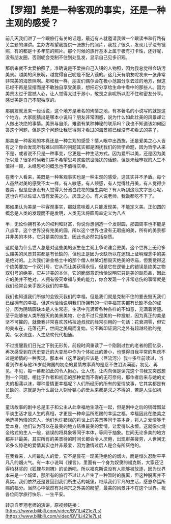 # 【罗翔】美是一种客观的事实，还是一种主观的感受？

前几天我们讲了一个跟旅行有关的话题，最近有人就邀请我做一个跟读书和行路有关主题的演讲。主办方希望我提供一张旅行的照片，我找了很久，发现几乎没有镜照，有的都是十多年前的照片。那个时候的旅行基本上属于极有打卡性，还好呢，没有朋友圈，否则呢会克制不住到处乱发，显示自己见多识观。

那后来就不太爱拍照了，准确说是不爱拍自己入镜的人物照，因为我总觉得会玷污美景。越美的风景啊，越觉得自己呢是不配入镜的。这几天有朋友呢发来一张非常非常美的海景照啊。那和我一样，朋友们偶尔会在极小范围分享去过的地方，但这已经不再是显摆而是不敢独自享受美景，想把它分享给生命中看中的那些人。因为美景太过于震撼人心，让人觉得太过于渺小，敬畏之余呢所以忍不住和密友分享。感觉美是自己不配独享的。

那朋友就发来一段话说，这个地方是著名的殉情之地，有本著名的小说写的就是这个地方。大家能猜出是哪本小说吗？朋友非常困惑，说为什么如此壮美的风景却让人做出决绝的事情。美景与自杀，难道有某种神秘的联系吗？我也不知道该如何回答这个问题，但是这个问题让我觉得刚才看过的海景照已经没有初看式的美了。

那美是一种客观的本真还是一种主观的感受？情人眼中出西施，还是爱美之心人皆有之？你会发现所有难以回答的问题其实都是困扰我们的哲学命题，因为哲学从来不是，或者说不只是一种事变，它更是一种生活方式。因为爱所以美，还是因为美所以爱？很多时候我们并不希望思考这些抗世骚扰的话题，但是未经审视的人生不值得一顾，未经思考的概念也不值得庆幸。

在我个人看来，美既是一种客观事实也是一种主观的感受，这其实并不矛盾。每个人虽然对美的感受不太一样，有人敏感，有人顿感，有人觉得牡丹美，有人觉得少要美，但是应该没有人觉得大分池白花花的蛆虫美吧？有人听到这段文字恶心呢，这也许可以佐证人皆有爱美之心，厌丑之心。有人说老师，我饭都吃不下了。

那如果认为美是一种客观事实，那就意味着人只能发现美，不能定义美。正如圆的概念是人类的发现而不是发明，人类无法将圆周率定义为八点

半，无论你拥有多大的权利和财富，你说你想创造一个发财圆，那圆周率也不能是八点半。这个世界没有完美的圆，所以这个世界也没有无瑕疵的美，所有的美景都并非美的本体，它只是美的派生，因此也必然包括杂质。

这就是为什么世人总是对这些美的派生在主观上争论谁会更美。这个世界上无论多么赚美的风景其实都是有长缺的，但也正是因为长缺所以在逻辑上证明理念中的美是绝对的。上次我们讲金格士中的那个僧人林某幻想毁灭绝美的寺庙，但我觉得这个绝美要加一个双引号，它从而让美获得永恒，但是它在逻辑上的错误是绝美之物双引号的绝美，它并非美的本体，它的脆弱意识恰恰说明它只是美的副质品，因此它的美并不绝对。人拥有毁灭幸福与美的能力，你会发现一个非常悲伤的事情就是我们经常会亲手毁灭我们的幸福。

我们也知道我们所做的会毁灭我们的幸福，但是我们就是克制不住的要去毁灭我们已经拥有的幸福，但这也恰恰说明我们所拥有的一切幸福其实都有长缺不全的成分，因为阴晴圆缺本是人生常态。生活中充满着各种各样的不如意，充满着苦楚。至于能够被人类所毁灭的美景美物，它也不过只是美的一种投射，因为真正的美是坚不可摧的，就像我非常喜欢苏格拉迪叔叔的经常引用的一句话：花衰凋零，但它的美永在，花落花开，世间之美周而复始。它不断印证洞穴之外有超越经验的完美，似水流连，人生悲欢代代相通。

不过提醒我们日光之下别无形势。前段时间重读了一个刚刚过世的老者的回忆录，再次感受到在历史变迁的大变局中作为个体如此的渺小，也觉得自我平常的焦虑不过是矫情的一种表现。那本书（这里说的应该是〈巨流河〉）我十多年前读过，当看到作者与他26岁就殉国的初恋的爱情故事真的是忍不住泪流满面，初见、再见、不见，每一幕都如此的令人揪心，让人伤。让内向但是读完这个书我又突然想到一个问题，相比于作者和初恋的那种爱而不得的无可奈何，那作者后来与她的丈夫的相濡以沫，哪种爱情更幸福呢？人们所经历的所有的爱情故事，它其实都是有长缺的。这就是为什么最让人刻骨铭心的爱从来都是求之不得的，若是人生如初见。

童话故事的剧中总是王子和公主从此幸福地生活在一起，但是剧中之后的锅碑瓢盆平淡生活才是人生的真相，才更是一种命运所恩赐的幸运之福。幸福因此在绝美之地选择殉情的恋人，他们也许错误的将世上的美景等同于美本身，将人之爱情等于爱本身，他们认为可以在最美的地方结束最美的爱情，让爱得以永恒。这就像火烧金格式的生人一般，错误的将具象等同于本体，等同于抽象。世间无论多美的地方都并非最美，其实所有的美景待的时间长都会令人厌倦，出现审美疲劳，人世间无论多么惊艳的爱情其实也并非最爱，因为激情过后人是会有所厌倦的。

在我看来，人间最动人的爱，它不是昙花一现美艳绝伦的烟火，而是恒久忍耐平平凡凡的烟火气。有一本小说叫《裸言》，里面有一个身为奴隶的福克斯，大家还记得柏林奖的《狐狸与刺猬》的论断吧。所以福克斯说没有人能够被放逐，因为世界本来是一个城堡，那所有的旅行不过让人产生了一种暂时的脱离，但这种脱离并不真实。我们依然还是要回到我们所生活的城堡，继续我们平凡的生活，感恩命运所赐的福分。当然心中依然有对洞穴之外美的盼望，最美的风景并不在这个世界。祝各位同学旅行快乐，一生平安。

转录自罗翔老师的演讲，原视频链接：[https://www.bilibili.com/video/BV1Li421e7Ls](https://www.bilibili.com/video/BV1Li421e7Ls)